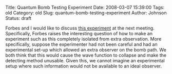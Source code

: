 Title: Quantum Bomb Testing Experiment
Date: 2008-03-07 15:39:00
Tags: old
Category: old
Slug: quantum-bomb-testing-experiment
Author: Johnson
Status: draft

Forbes and I would like to discuss <a href="http://en.wikipedia.org/wiki/Elitzur-Vaidman_bomb-testing_problem">this experiment</a> at the next meeting. Specifically, Forbes raises the interesting question of how to make an experiment such as this completely isolated from extra observation. More specifically, suppose the experimenter had not been careful and had an experimental set-up which allowed an extra observer on the bomb path. We both think that this would cause the wave function to collapse and make the detecting method unusable. Given this, we cannot imagine an experimental setup where such information would not be available to an ideal observer.  
